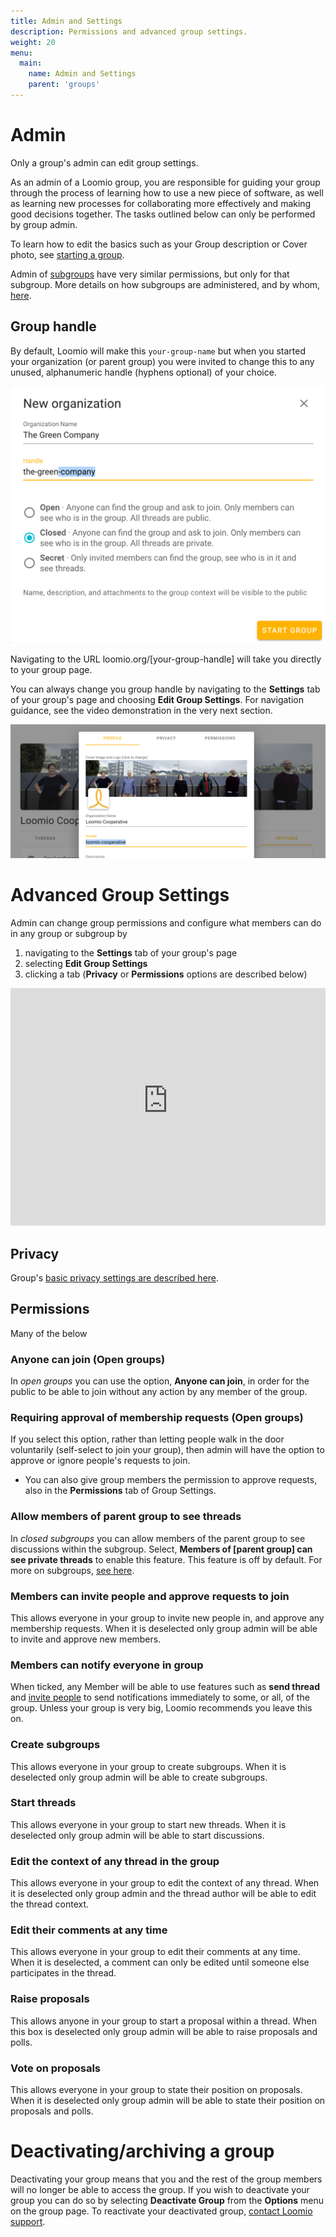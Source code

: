 ```yaml
---
title: Admin and Settings
description: Permissions and advanced group settings.
weight: 20
menu:
  main:
    name: Admin and Settings
    parent: 'groups'
---
```


# Admin

Only a group's admin can edit group settings.

As an admin of a Loomio group, you are responsible for guiding your group through the process of learning how to use a new piece of software, as well as learning new processes for collaborating more effectively and making good decisions together. The tasks outlined below can only be performed by group admin.

To learn how to edit the basics such as your Group description or Cover photo, see [starting a group](/en/guides/getting_started/starting_a_group).

Admin of [subgroups](../subgroups) have very similar permissions, but only for that subgroup. More details on how subgroups are administered, and by whom, [here](../subgroups).

## Group handle

By default, Loomio will make this `your-group-name` but when you started your organization (or parent group) you were invited to change this to any unused, alphanumeric handle (hyphens optional) of your choice.

![](new_group_handle.png)

Navigating to the URL loomio.org/[your-group-handle] will take you directly to your group page.

You can always change you group handle by navigating to the **Settings** tab of your group's page and choosing **Edit Group Settings**. For navigation guidance, see the video demonstration in the very next section.

![](change_group_handle.png)

# Advanced Group Settings

Admin can change group permissions and configure what members can do in any group or subgroup by

1. navigating to the **Settings** tab of your group's page
2. selecting **Edit Group Settings**
3. clicking a tab (**Privacy** or **Permissions** options are described below)

<iframe width="100%" height="380px" src="https://www.youtube-nocookie.com/embed/ye08QEnP1_A?rel=0" frameborder="0" allowfullscreen></iframe>

## Privacy

Group's [basic privacy settings are described here](/en/guides/getting_started/starting_a_group/#privacy).

## Permissions

Many of the below

### Anyone can join (Open groups)

In _open groups_ you can use the option, **Anyone can join**, in order for the public to be able to join without any action by any member of the group.

### Requiring approval of membership requests (Open groups)

If you select this option, rather than letting people walk in the door voluntarily (self-select to join your group), then admin will have the option to approve or ignore people's requests to join.

- You can also give group members the permission to approve requests, also in the **Permissions** tab of Group Settings.

### Allow members of parent group to see threads

In _closed subgroups_ you can allow members of the parent group to see discussions within the subgroup.
Select, **Members of [parent group] can see private threads** to enable this feature. This feature is off by default. For more on subgroups, [see here](../subgroups).

### Members can invite people and approve requests to join

This allows everyone in your group to invite new people in, and approve any membership requests. When it is deselected only group admin will be able to invite and approve new members.

### Members can notify everyone in group

When ticked, any Member will be able to use features such as **send thread** and [invite people](../../threads/notifying_people/#send-thread) to send notifications immediately to some, or all, of the group. Unless your group is very big, Loomio recommends you leave this on.

### Create subgroups

This allows everyone in your group to create subgroups. When it is deselected only group admin will be able to create subgroups.

### Start threads

This allows everyone in your group to start new threads. When it is deselected only group admin will be able to start discussions.

### Edit the context of any thread in the group

This allows everyone in your group to edit the context of any thread. When it is deselected only group admin and the thread author will be able to edit the thread context.

### Edit their comments at any time

This allows everyone in your group to edit their comments at any time. When it is deselected, a comment can only be edited until someone else participates in the thread.

### Raise proposals

This allows anyone in your group to start a proposal within a thread. When this box is deselected only group admin will be able to raise proposals and polls.

### Vote on proposals

This allows everyone in your group to state their position on proposals. When it is deselected only group admin will be able to state their position on proposals and polls.

# Deactivating/archiving a group

Deactivating your group means that you and the rest of the group members will no longer be able to access the group. If you wish to deactivate your group you can do so by selecting **Deactivate Group** from the **Options** menu on the group page. To reactivate your deactivated group, [contact Loomio support](https://www.loomio.org/contact).
